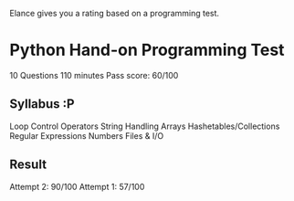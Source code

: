 Elance gives you a rating based on a programming test.


Python Hand-on Programming Test
===============================
10 Questions
110 minutes
Pass score: 60/100


Syllabus :P
-----------------------
Loop Control
Operators
String Handling
Arrays
Hashetables/Collections
Regular Expressions
Numbers
Files & I/O

Result
------------------
Attempt 2: 90/100
Attempt 1: 57/100

